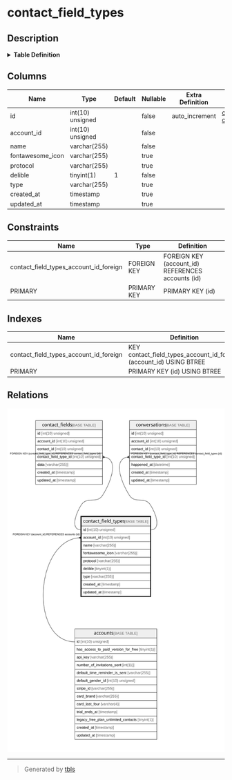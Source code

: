 # contact_field_types

## Description

<details>
<summary><strong>Table Definition</strong></summary>

```sql
CREATE TABLE `contact_field_types` (
  `id` int(10) unsigned NOT NULL AUTO_INCREMENT,
  `account_id` int(10) unsigned NOT NULL,
  `name` varchar(255) COLLATE utf8mb4_unicode_ci NOT NULL,
  `fontawesome_icon` varchar(255) COLLATE utf8mb4_unicode_ci DEFAULT NULL,
  `protocol` varchar(255) COLLATE utf8mb4_unicode_ci DEFAULT NULL,
  `delible` tinyint(1) NOT NULL DEFAULT '1',
  `type` varchar(255) COLLATE utf8mb4_unicode_ci DEFAULT NULL,
  `created_at` timestamp NULL DEFAULT NULL,
  `updated_at` timestamp NULL DEFAULT NULL,
  PRIMARY KEY (`id`),
  KEY `contact_field_types_account_id_foreign` (`account_id`),
  CONSTRAINT `contact_field_types_account_id_foreign` FOREIGN KEY (`account_id`) REFERENCES `accounts` (`id`) ON DELETE CASCADE
) ENGINE=InnoDB DEFAULT CHARSET=utf8mb4 COLLATE=utf8mb4_unicode_ci
```

</details>

## Columns

| Name | Type | Default | Nullable | Extra Definition | Children | Parents | Comment |
| ---- | ---- | ------- | -------- | --------------- | -------- | ------- | ------- |
| id | int(10) unsigned |  | false | auto_increment | [contact_fields](contact_fields.md) [conversations](conversations.md) |  |  |
| account_id | int(10) unsigned |  | false |  |  | [accounts](accounts.md) |  |
| name | varchar(255) |  | false |  |  |  |  |
| fontawesome_icon | varchar(255) |  | true |  |  |  |  |
| protocol | varchar(255) |  | true |  |  |  |  |
| delible | tinyint(1) | 1 | false |  |  |  |  |
| type | varchar(255) |  | true |  |  |  |  |
| created_at | timestamp |  | true |  |  |  |  |
| updated_at | timestamp |  | true |  |  |  |  |

## Constraints

| Name | Type | Definition |
| ---- | ---- | ---------- |
| contact_field_types_account_id_foreign | FOREIGN KEY | FOREIGN KEY (account_id) REFERENCES accounts (id) |
| PRIMARY | PRIMARY KEY | PRIMARY KEY (id) |

## Indexes

| Name | Definition |
| ---- | ---------- |
| contact_field_types_account_id_foreign | KEY contact_field_types_account_id_foreign (account_id) USING BTREE |
| PRIMARY | PRIMARY KEY (id) USING BTREE |

## Relations

![er](contact_field_types.svg)

---

> Generated by [tbls](https://github.com/k1LoW/tbls)
